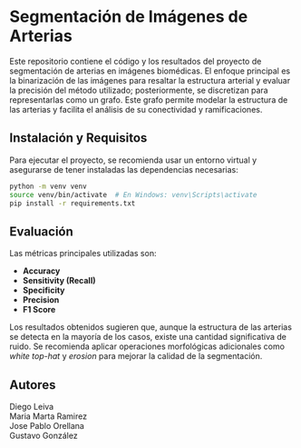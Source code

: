 # Segmentación de Imágenes de Arterias

Este repositorio contiene el código y los resultados del proyecto de segmentación de arterias en imágenes biomédicas. El enfoque principal es la binarización de las imágenes para resaltar la estructura arterial y evaluar la precisión del método utilizado; posteriormente, se discretizan para representarlas como un grafo. Este grafo permite modelar la estructura de las arterias y facilita el análisis de su conectividad y ramificaciones.

## Instalación y Requisitos

Para ejecutar el proyecto, se recomienda usar un entorno virtual y asegurarse de tener instaladas las dependencias necesarias:

```bash
python -m venv venv
source venv/bin/activate  # En Windows: venv\Scripts\activate
pip install -r requirements.txt
```


## Evaluación

Las métricas principales utilizadas son:
- **Accuracy**
- **Sensitivity (Recall)**
- **Specificity**
- **Precision**
- **F1 Score**

Los resultados obtenidos sugieren que, aunque la estructura de las arterias se detecta en la mayoría de los casos, existe una cantidad significativa de ruido. Se recomienda aplicar operaciones morfológicas adicionales como *white top-hat* y *erosion* para mejorar la calidad de la segmentación.

## Autores
Diego Leiva  
Maria Marta Ramirez  
Jose Pablo Orellana  
Gustavo González



